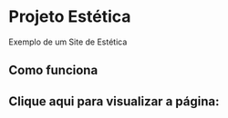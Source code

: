 # Projeto Estética
 Exemplo de um Site de Estética 

 

## Como funciona

 ## Clique aqui para visualizar a página:


